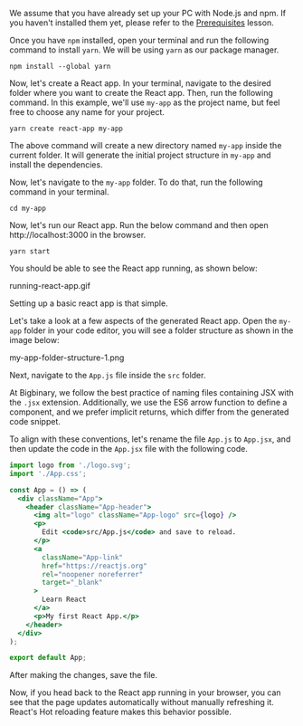 We assume that you have already set up your PC with Node.js and npm. If you haven't installed them yet, please refer to the [Prerequisites](https://courses.bigbinaryacademy.com/learn-react/getting-started/prerequisites/) lesson.

Once you have `npm` installed, open your terminal and run the following command to install `yarn`. We will be using `yarn` as our package manager.

```
npm install --global yarn
```

Now, let's create a React app. In your terminal, navigate to the desired folder where you want to create the React app. Then, run the following command. In this example, we'll use `my-app` as the project name, but feel free to choose any name for your project.

```
yarn create react-app my-app
```

The above command will create a new directory named `my-app` inside the current folder. It will generate the initial project structure in `my-app` and install the dependencies.

Now, let's navigate to the `my-app` folder. To do that, run the following command in your terminal.

```
cd my-app
```

Now, let's run our React app. Run the below command and then open http://localhost:3000 in the browser.

```
yarn start
```

You should be able to see the React app running, as shown below:

<image>running-react-app.gif</image>

Setting up a basic react app is that simple.

Let's take a look at a few aspects of the generated React app. Open the `my-app` folder in your code editor, you will see a folder structure as shown in the image below:

<image>my-app-folder-structure-1.png</image>

Next, navigate to the `App.js` file inside the `src` folder.

At Bigbinary, we follow the best practice of naming files containing JSX with the `.jsx` extension.  Additionally, we use the ES6 arrow function to define a component, and we prefer implicit returns, which differ from the generated code snippet.

To align with these conventions, let's rename the file `App.js` to `App.jsx`, and then update the code in the `App.jsx` file with the following code.

```jsx {4-4, 19-19, 22-22}
import logo from './logo.svg';
import './App.css';

const App = () => (
  <div className="App">
    <header className="App-header">
      <img alt="logo" className="App-logo" src={logo} />
      <p>
        Edit <code>src/App.js</code> and save to reload.
      </p>
      <a
        className="App-link"
        href="https://reactjs.org"
        rel="noopener noreferrer"
        target="_blank"
      >
        Learn React
      </a>
      <p>My first React App.</p>
    </header>
  </div>
);

export default App;
```

After making the changes, save the file.

Now, if you head back to the React app running in your browser, you can see that the page updates automatically without manually refreshing it. React's Hot reloading feature makes this behavior possible.
